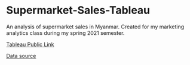 # Supermarket-Sales-Tableau

An analysis of supermarket sales in Myanmar. Created for my marketing analytics class during my spring 2021 semester. 

[Tableau Public Link](https://public.tableau.com/views/SupermarketSales-NicoleArugay/CorrelationMatrix?:language=en&:display_count=y&publish=yes&:origin=viz_share_link) 

[Data source](https://www.kaggle.com/aungpyaeap/supermarket-sales)
